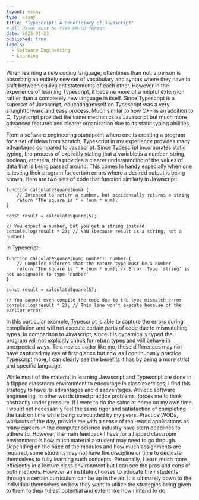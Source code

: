 ```yaml
---
layout: essay
type: essay
title: "Typescript: A Beneficiary of Javascript"
# All dates must be YYYY-MM-DD format!
date: 2025-01-23
published: true
labels:
  - Software Engineering
  - Learning
---
```


When learning a new coding language, oftentimes than not, a person is absorbing an entirely new set of vocabulary and syntax where they have to shift between equivalent statements of each other. However in the experience of learning Typescript, it became more of a helpful extension rather than a completely new language in itself. Since Typescript is a superset of Javascript, educating myself on Typescript was a very straightforward and easy process. Much similar to how C++ is an addition to C, Typescript provided the same mechanics as Javascript but much more advanced features and clearer organization due to its static typing abilities.

From a software engineering standpoint where one is creating a program for a set of ideas from scratch, Typescript in my experience provides many advantages compared to Javascript. Since Typescript incorporates static typing, the process of explicitly stating that a variable is a number, string, boolean, etcetera, this provides a clearer understanding of the values of data that is being passed around. This comes in handy especially when one is testing their program for certain errors where a desired output is being shown.
Here are two sets of code that function similarly in Javascript:

```
function calculateSquare(num) {
    // Intended to return a number, but accidentally returns a string
    return "The square is " + (num * num);
}

const result = calculateSquare(5);

// You expect a number, but you get a string instead
console.log(result * 2); // NaN (because result is a string, not a number)
```
In Typescript:
```
function calculateSquare(num: number): number {
    // Compiler enforces that the return type must be a number
    return "The square is " + (num * num); // Error: Type 'string' is not assignable to type 'number'
}

const result = calculateSquare(5);

// You cannot even compile the code due to the type mismatch error
console.log(result * 2); // This line won't execute because of the earlier error
```
In this particular example, Typescript is able to capture the errors during compilation and will not execute certain parts of code due to mismatching types. In comparison to Javascript, since it is dynamically typed the program will not explicitly check for return types and will behave in unexpected ways. To a novice coder like me, these differences may not have captured my eye at first glance but now as I continuously practice Typescript more, I can clearly see the benefits it has by being a more strict and specific language.
	
While most of the material in learning Javascript and Typescript are done in a flipped classroom environment to encourage in class exercises, I find this strategy to have its advantages and disadvantages. Athletic software engineering, in other words timed practice problems, forces me to think abstractly under pressure. If I were to do the same at home on my own time, I would not necessarily feel the same rigor and satisfaction of completing the task on time while being surrounded by my peers. Practice WODs, workouts of the day, provide me with a sense of real-world applications as many careers in the computer science industry have stern deadlines to adhere to. However, the main feedback I have for a flipped classroom environment is how much material a student may need to go through. Depending on the pace of the modules and how much assignments are required, some students may not have the discipline or time to dedicate themselves to fully learning such concepts. Personally, I learn much more efficiently in a lecture class environment but I can see the pros and cons of both methods. However an institute chooses to educate their students through a certain curriculum can be up in the air. It is ultimately down to the individual themselves on how they want to utilize the strategies being given to them to their fullest potential and extent like how I intend to do.

